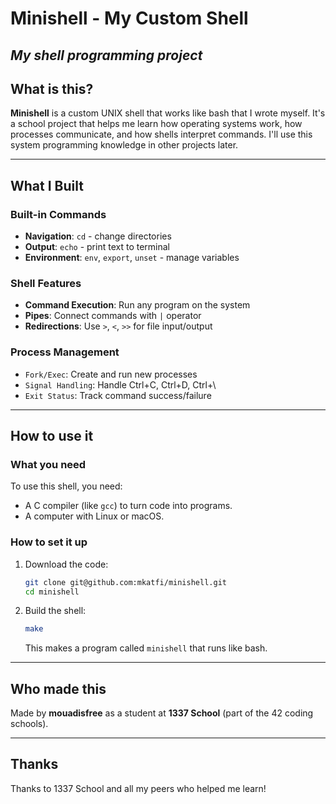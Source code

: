 # Minishell - My Custom Shell


*My shell programming project*
---
## What is this?
**Minishell** is a custom UNIX shell that works like bash that I wrote myself. It's a school project that helps me learn how operating systems work, how processes communicate, and how shells interpret commands. I'll use this system programming knowledge in other projects later.

---

## What I Built

### Built-in Commands
- **Navigation**: `cd` - change directories
- **Output**: `echo` - print text to terminal
- **Environment**: `env`, `export`, `unset` - manage variables

### Shell Features
- **Command Execution**: Run any program on the system
- **Pipes**: Connect commands with `|` operator
- **Redirections**: Use `>`, `<`, `>>` for file input/output

### Process Management
- `Fork/Exec`: Create and run new processes
- `Signal Handling`: Handle Ctrl+C, Ctrl+D, Ctrl+\
- `Exit Status`: Track command success/failure

---

## How to use it

### What you need
To use this shell, you need:
- A C compiler (like `gcc`) to turn code into programs.
- A computer with Linux or macOS.

### How to set it up
1. Download the code:
   ```bash
   git clone git@github.com:mkatfi/minishell.git
   cd minishell


2. Build the shell:
   ```bash
   make
   ```

   This makes a program called `minishell` that runs like bash.

---

## Who made this
Made by **mouadisfree** as a student at **1337 School** (part of the 42 coding schools).

---

## Thanks
Thanks to 1337 School and all my peers who helped me learn!
